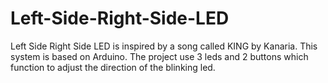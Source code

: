 # Left-Side-Right-Side-LED
Left Side Right Side LED is inspired by a song called KING by Kanaria.
This system is based on Arduino.
The project use 3 leds and 2 buttons which function to adjust the direction of the blinking led.
